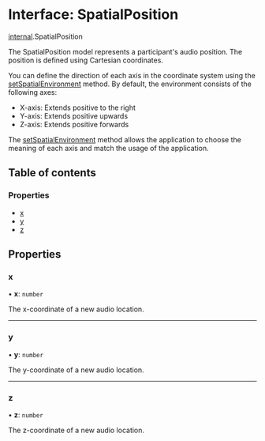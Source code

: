 # Interface: SpatialPosition

[internal](../modules/internal.md).SpatialPosition

The SpatialPosition model represents a participant's audio position. The position is defined using Cartesian coordinates.

You can define the direction of each axis in the coordinate system using the [setSpatialEnvironment](doc:rn-client-sdk-references-conferenceservice#setspatialenvironment) method. By default, the environment consists of the following axes:

- X-axis: Extends positive to the right
- Y-axis: Extends positive upwards
- Z-axis: Extends positive forwards

The [setSpatialEnvironment](doc:rn-client-sdk-references-conferenceservice#setspatialenvironment) method allows the application to choose the meaning of each axis and match the usage of the application.

## Table of contents

### Properties

- [x](internal.SpatialPosition.md#x)
- [y](internal.SpatialPosition.md#y)
- [z](internal.SpatialPosition.md#z)

## Properties

### x

• **x**: `number`

The x-coordinate of a new audio location.

___

### y

• **y**: `number`

The y-coordinate of a new audio location.

___

### z

• **z**: `number`

The z-coordinate of a new audio location.
